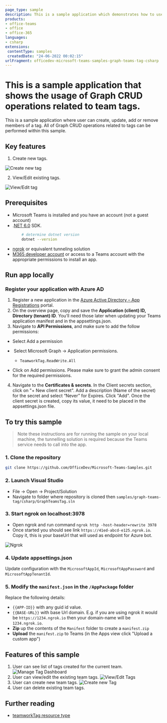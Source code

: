```yaml
---
page_type: sample
description: This is a sample application which demonstrates how to use CRUD Graph operations related to team tags.
products:
- office-teams
- office
- office-365
languages:
- csharp
extensions:
 contentType: samples
 createdDate: "24-06-2022 00:02:15"
urlFragment: officedev-microsoft-teams-samples-graph-teams-tag-csharp
---
```


# This is a sample application that shows the usage of Graph CRUD operations related to team tags.

This is a sample application where user can create, update, add or remove members of a tag. All of Graph CRUD operations related to tags can be performed within this sample.

## Key features

1. Create new tags.

![Create new tag](GraphTeamsTag/Images/CreateTagFlow.gif)

2. View/Edit existing tags.

![View/Edit tag](GraphTeamsTag/Images/ViewOrEditTagFlow.gif)


## Prerequisites

- Microsoft Teams is installed and you have an account (not a guest account)
-  .[NET 6.0](https://dotnet.microsoft.com/en-us/download) SDK.
    ```bash
        # determine dotnet version
        dotnet --version
    ```
-  [ngrok](https://ngrok.com/) or equivalent tunneling solution
-  [M365 developer account](https://docs.microsoft.com/en-us/microsoftteams/platform/concepts/build-and-test/prepare-your-o365-tenant) or access to a Teams account with the appropriate permissions to install an app.

## Run app locally

### Register your application with Azure AD

1. Register a new application in the [Azure Active Directory – App Registrations](https://go.microsoft.com/fwlink/?linkid=2083908) portal.
2. On the overview page, copy and save the **Application (client) ID, Directory (tenant) ID**. You’ll need those later when updating your Teams application manifest and in the appsettings.json.
3. Navigate to **API Permissions**, and make sure to add the follow permissions:
-   Select Add a permission
-   Select Microsoft Graph -> Application permissions.
   - `TeamworkTag.ReadWrite.All`

-   Click on Add permissions. Please make sure to grant the admin consent for the required permissions.

4.  Navigate to the **Certificates & secrets**. In the Client secrets section, click on "+ New client secret". Add a description (Name of the secret) for the secret and select “Never” for Expires. Click "Add". Once the client secret is created, copy its value, it need to be placed in the appsettings.json file.


## To try this sample

> Note these instructions are for running the sample on your local machine, the tunnelling solution is required because
> the Teams service needs to call into the app.

### 1. Clone the repository
   ```bash
   git clone https://github.com/OfficeDev/Microsoft-Teams-Samples.git
   ```

### 2. Launch Visual Studio
   - File -> Open -> Project/Solution
   - Navigate to folder where repository is cloned then `samples/graph-teams-tag/csharp/GraphTeamsTag.sln`
    
### 3. Start ngrok on localhost:3978
- Open ngrok and run command `ngrok http -host-header=rewrite 3978` 
- Once started you should see link  `https://41ed-abcd-e125.ngrok.io`. Copy it, this is your baseUrl that will used as endpoint for Azure bot.


![Ngrok](GraphTeamsTag/Images/NgrokScreenshot.png)

### 4. Update appsettings.json
Update configuration with the ```MicrosoftAppId```,  ```MicrosoftAppPassword``` and ```MicrosoftAppTenantId```.

### 5. Modify the `manifest.json` in the `/AppPackage` folder 
Replace the following details:
- `{{APP-ID}}` with any guid id value.
- `{{BASE-URL}}` with base Url domain. E.g. if you are using ngrok it would be `https://1234.ngrok.io` then your domain-name will be `1234.ngrok.io`.
- **Zip** up the contents of the `Manifest` folder to create a `manifest.zip`
- **Upload** the `manifest.zip` to Teams (in the Apps view click "Upload a custom app")

## Features of this sample

1. User can see list of tags created for the current team.
![Manage Tag Dashboard](GraphTeamsTag/Images/Dashboard.png)
2. User can view/edit the existing team tags.
![View/Edit Tags](GraphTeamsTag/Images/ViewOrEditTag.png)
3. User can create new team tags.
![Create new Tag](GraphTeamsTag/Images/CreateTagTaskModule.png)
4. User can delete existing team tags.

## Further reading
- [teamworkTag resource type](https://docs.microsoft.com/en-us/graph/api/resources/teamworktag?view=graph-rest-beta)
